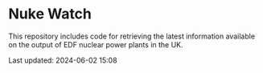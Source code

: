 # Nuke Watch

This repository includes code for retrieving the latest information available on the output of EDF nuclear power plants in the UK.

Last updated: 2024-06-02 15:08